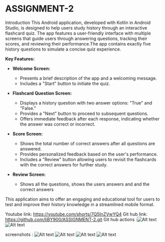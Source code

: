 # ASSIGNMENT-2
Introduction 
This Android application, developed with Kotlin in Android Studio, is designed to help users study history through an interactive flashcard quiz. The app features a user-friendly interface with multiple screens that guide users through answering questions, tracking their scores, and reviewing their performance.The app contains exactly five history questions to simulate a concise quiz experience.

**Key Features:**

- **Welcome Screen:**  
  - Presents a brief description of the app and a welcoming message.  
  - Includes a "Start" button to initiate the quiz.
  

- **Flashcard Question Screen:**  
  - Displays a history question with two answer options: "True" and "False."  
  - Provides a "Next" button to proceed to subsequent questions.  
  - Offers immediate feedback after each response, indicating whether the answer was correct or incorrect.

- **Score Screen:**  
  - Shows the total number of correct answers after all questions are answered.  
  - Provides personalized feedback based on the user's performance.  
  - Includes a "Review" button allowing users to revisit the flashcards with the correct answers for further study.

- **Review Screen:**
  - Shows all the questions, shows the users answers and and the correct answers

This application aims to offer an engaging and educational tool for users to test and improve their history knowledge in a streamlined mobile format.

Youtube link: https://youtube.com/shorts/7Q5InZVwYQ4
Git hub link: https://github.com/liBY900/ASSIGNMENT-2.git 
Git hub actions :![Alt text](<git hub test.png>) ![Alt text](<git hub test2.png>)

screenshots : 
![Alt text](<result screen-1.png>) ![Alt text](<review screen-1.png>) ![Alt text](<welcome page-1.png>) ![Alt text](<flashcards -1.png>)

